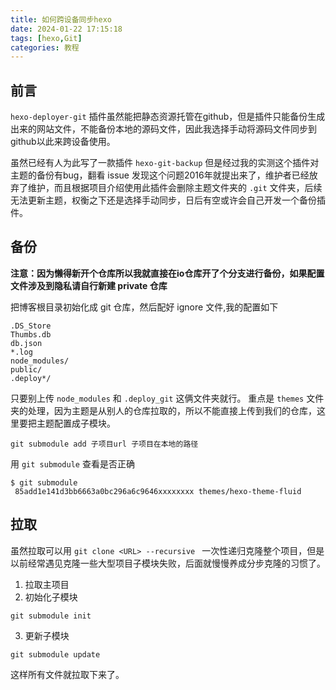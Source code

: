 ```yaml
---
title: 如何跨设备同步hexo
date: 2024-01-22 17:15:18
tags: [hexo,Git]
categories: 教程
---
```

## 前言

``hexo-deployer-git`` 插件虽然能把静态资源托管在github，但是插件只能备份生成出来的网站文件，不能备份本地的源码文件，因此我选择手动将源码文件同步到github以此来跨设备使用。
<!--more-->
虽然已经有人为此写了一款插件 ``hexo-git-backup`` 但是经过我的实测这个插件对主题的备份有bug，翻看 issue 发现这个问题2016年就提出来了，维护者已经放弃了维护，而且根据项目介绍使用此插件会删除主题文件夹的 ``.git`` 文件夹，后续无法更新主题，权衡之下还是选择手动同步，日后有空或许会自己开发一个备份插件。

## 备份

**注意：因为懒得新开个仓库所以我就直接在io仓库开了个分支进行备份，如果配置文件涉及到隐私请自行新建 private 仓库**

把博客根目录初始化成 git 仓库，然后配好 ignore 文件,我的配置如下
```
.DS_Store
Thumbs.db
db.json
*.log
node_modules/
public/
.deploy*/
```
只要别上传 ``node_modules`` 和 ``.deploy_git`` 这俩文件夹就行。
重点是 ``themes`` 文件夹的处理，因为主题是从别人的仓库拉取的，所以不能直接上传到我们的仓库，这里要把主题配置成子模块。
```
git submodule add 子项目url 子项目在本地的路径
```

用 ``git submodule`` 查看是否正确
```
$ git submodule
 85add1e141d3bb6663a0bc296a6c9646xxxxxxxx themes/hexo-theme-fluid
```

## 拉取

虽然拉取可以用 ``git clone <URL> --recursive `` 一次性递归克隆整个项目，但是以前经常遇见克隆一些大型项目子模块失败，后面就慢慢养成分步克隆的习惯了。

1. 拉取主项目
2. 初始化子模块
```
git submodule init
```
3. 更新子模块
```
git submodule update
```
这样所有文件就拉取下来了。